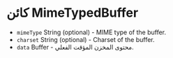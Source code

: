 # كائن MimeTypedBuffer

* `mimeType` String (optional) - MIME type of the buffer.
* `charset` String (optional) - Charset of the buffer.
* `data` Buffer - محتوى المخزن المؤقت الفعلي.
